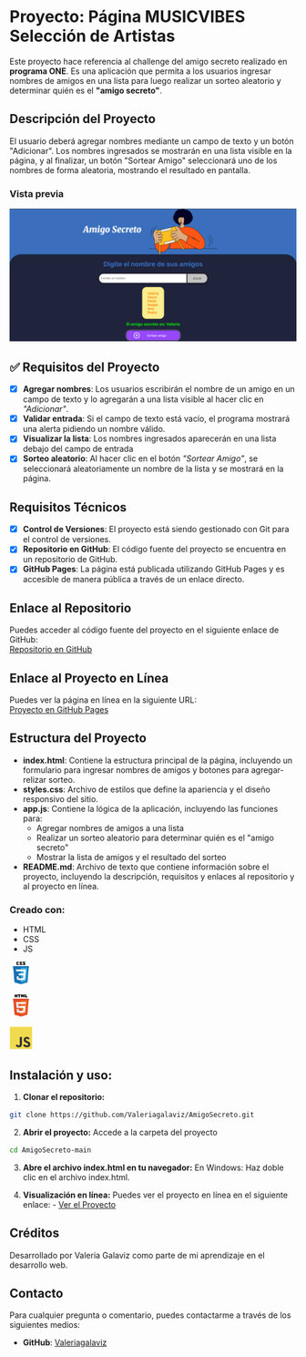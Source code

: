 # **Proyecto: Página MUSICVIBES Selección de Artistas** 

Este proyecto hace referencia al challenge del amigo secreto realizado en **programa ONE**.
Es una aplicación que permita a los usuarios ingresar nombres de amigos en una lista para luego realizar un sorteo aleatorio y determinar quién es el **"amigo secreto"**.

##  Descripción del Proyecto

El usuario deberá agregar nombres mediante un campo de texto y un botón "Adicionar". Los nombres ingresados se mostrarán en una lista visible en la página, y al finalizar, un botón "Sortear Amigo" seleccionará uno de los nombres de forma aleatoria, mostrando el resultado en pantalla.

### Vista previa
![Proyecto](assets/AppAmigoSecreto.png)

## ✅ Requisitos del Proyecto

- [x] **Agregar nombres**: Los usuarios escribirán el nombre de un amigo en un campo de texto y lo agregarán a una lista visible al hacer clic en *"Adicionar"*.
- [x] **Validar entrada**: Si el campo de texto está vacío, el programa mostrará una alerta pidiendo un nombre válido.
- [x] **Visualizar la lista**: Los nombres ingresados aparecerán en una lista debajo del campo de entrada
- [x] **Sorteo aleatorio**: Al hacer clic en el botón *"Sortear Amigo"*, se seleccionará aleatoriamente un nombre de la lista y se mostrará en la página.

## Requisitos Técnicos

- [x] **Control de Versiones**: El proyecto está siendo gestionado con Git para el control de versiones.
- [x] **Repositorio en GitHub**: El código fuente del proyecto se encuentra en un repositorio de GitHub.
- [x] **GitHub Pages**: La página está publicada utilizando GitHub Pages y es accesible de manera pública a través de un enlace directo.

## Enlace al Repositorio

Puedes acceder al código fuente del proyecto en el siguiente enlace de GitHub:  
[Repositorio en GitHub](https://github.com/Valeriagalaviz/AmigoSecreto.git)

## Enlace al Proyecto en Línea

Puedes ver la página en línea en la siguiente URL:  
[Proyecto en GitHub Pages](https://valeriagalaviz.github.io/AmigoSecreto/)

## Estructura del Proyecto

* **index.html**: Contiene la estructura principal de la página, incluyendo un formulario para ingresar nombres de amigos y botones para agregar-relizar sorteo.
* **styles.css**: Archivo de estilos que define la apariencia y el diseño responsivo del sitio.
* **app.js**: Contiene la lógica de la aplicación, incluyendo las funciones para:
	+ Agregar nombres de amigos a una lista
	+ Realizar un sorteo aleatorio para determinar quién es el "amigo secreto"
	+ Mostrar la lista de amigos y el resultado del sorteo
* **README.md**: Archivo de texto que contiene información sobre el proyecto, incluyendo la descripción, requisitos y enlaces al repositorio y al proyecto en línea.

### Creado con:
- HTML
- CSS
- JS

<a href="https://www.w3schools.com/css/" target="_blank"> <img src="https://raw.githubusercontent.com/devicons/devicon/master/icons/css3/css3-original-wordmark.svg" alt="css3" width="40" height="40"/> </a>

<a href="https://www.w3.org/html/" target="_blank"> <img src="https://raw.githubusercontent.com/devicons/devicon/master/icons/html5/html5-original-wordmark.svg" alt="html5" width="40" height="40"/> </a>

<a href="https://developer.mozilla.org/en-US/docs/Web/JavaScript" target="_blank"> <img src="https://raw.githubusercontent.com/devicons/devicon/master/icons/javascript/javascript-original.svg" alt="javascript" width="40" height="40"/> </a>
 

## Instalación y uso:

1. **Clonar el repositorio:**
```sh
git clone https://github.com/Valeriagalaviz/AmigoSecreto.git
```
2. **Abrir el proyecto:** 
Accede a la carpeta del proyecto
```sh
cd AmigoSecreto-main
```
3. **Abre el archivo index.html en tu navegador:**
En Windows: Haz doble clic en el archivo index.html.

4. **Visualización en línea:** 
Puedes ver el proyecto en línea en el siguiente enlace: - [Ver el Proyecto](https://valeriagalaviz.github.io/AmigoSecreto/)

## Créditos

Desarrollado por Valeria Galaviz como parte de mi aprendizaje en el desarrollo web.

## Contacto
Para cualquier pregunta o comentario, puedes contactarme a través de los siguientes medios: 
- **GitHub**: [Valeriagalaviz](https://github.com/Valeriagalaviz) 
